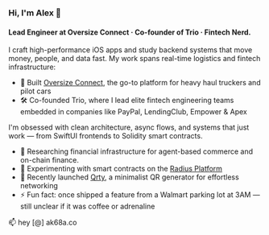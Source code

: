 ### Hi, I'm Alex 👋

#### Lead Engineer at Oversize Connect · Co-founder of Trio · Fintech Nerd.

I craft high-performance iOS apps and study backend systems that move money, people, and data fast. My work spans real-time logistics and fintech infrastructure:

- 📱 Built [Oversize Connect](https://apps.apple.com/us/app/oversize-connect/id6741709246), the go-to platform for heavy haul truckers and pilot cars
- 🛠 Co-founded Trio, where I lead elite fintech engineering teams embedded in companies like PayPal, LendingClub, Empower & Apex

I'm obsessed with clean architecture, async flows, and systems that just work — from SwiftUI frontends to Solidity smart contracts.

- 🔐 Researching financial infrastructure for agent-based commerce and on-chain finance.
- 🧪 Experimenting with smart contracts on the [Radius Platform](https://radiustech.xyz/)
- 🚀 Recently launched [Qrty](https://apps.apple.com/us/app/qrty/id6744279795), a minimalist QR generator for effortless networking
- ⚡ Fun fact: once shipped a feature from a Walmart parking lot at 3AM — still unclear if it was coffee or adrenaline

📫 hey [@] ak68a.co
